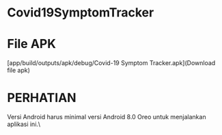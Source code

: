 # Covid19SymptomTracker

# File APK
[app/build/outputs/apk/debug/Covid-19 Symptom Tracker.apk](Download file apk)

# PERHATIAN
Versi Android harus minimal versi Android 8.0 Oreo untuk menjalankan aplikasi ini.\
